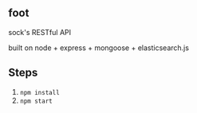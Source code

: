 ## foot

sock's RESTful API

built on node + express + mongoose + elasticsearch.js

## Steps

1. `npm install`
2. `npm start`
